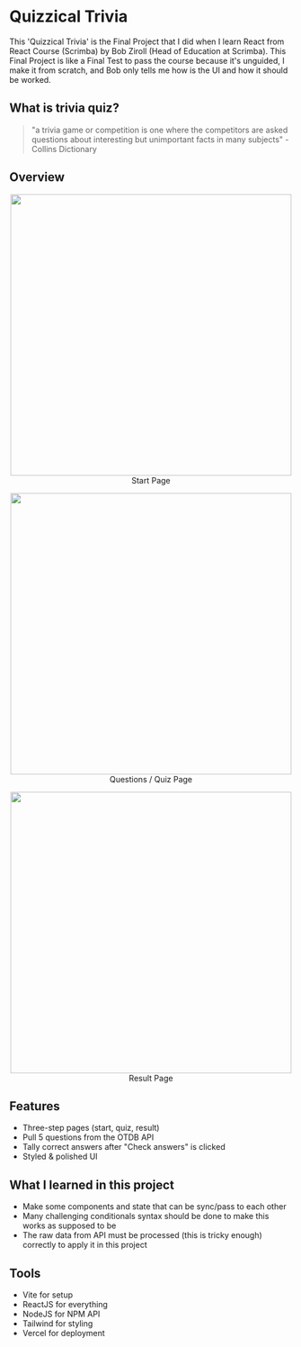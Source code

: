 # Quizzical Trivia
This 'Quizzical Trivia' is the Final Project that I did when I learn React from React Course (Scrimba) by Bob Ziroll (Head of Education at Scrimba). This Final Project is like a Final Test to pass the course because it's unguided, I make it from scratch, and Bob only tells me how is the UI and how it should be worked.

## What is trivia quiz?
> "a trivia game or competition is one where the competitors are asked questions about interesting but unimportant facts in many subjects" - Collins Dictionary

## Overview

<p align="center">
  <img src="https://user-images.githubusercontent.com/107041835/187060851-06089096-bd9b-4f5a-b066-0cb7bc9ed213.png" width="500px"/>
  <br />
  Start Page
</p>

<p align="center">
  <img src="https://user-images.githubusercontent.com/107041835/187060875-708cff0f-8d92-483d-a2e0-f4c2859dc58d.png" width="500px"/>
  <br />
  Questions / Quiz Page
</p>

<p align="center">
  <img src="https://user-images.githubusercontent.com/107041835/187061202-6077caac-6ca5-469e-ade2-ec8cfb8734f5.png" width="500px"/>
  <br />
  Result Page
</p>

## Features
- Three-step pages (start, quiz, result)
- Pull 5 questions from the OTDB API
- Tally correct answers after "Check answers" is clicked
- Styled & polished UI

## What I learned in this project
- Make some components and state that can be sync/pass to each other
- Many challenging conditionals syntax should be done to make this works as supposed to be
- The raw data from API must be processed (this is tricky enough) correctly to apply it in this project

## Tools 
- Vite for setup
- ReactJS for everything
- NodeJS for NPM API
- Tailwind for styling
- Vercel for deployment

